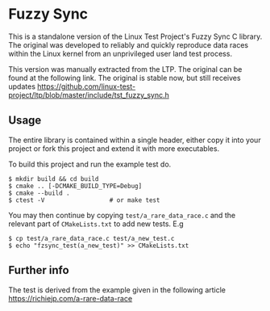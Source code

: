 # Fuzzy Sync

This is a standalone version of the Linux Test Project's Fuzzy Sync C
library. The original was developed to reliably and quickly reproduce
data races within the Linux kernel from an unprivileged user land test
process.

This version was manually extracted from the LTP. The original can be
found at the following link. The original is stable now, but still
receives updates
https://github.com/linux-test-project/ltp/blob/master/include/tst_fuzzy_sync.h

## Usage

The entire library is contained within a single header, either copy it
into your project or fork this project and extend it with more
executables.

To build this project and run the example test do.

```
$ mkdir build && cd build
$ cmake .. [-DCMAKE_BUILD_TYPE=Debug]
$ cmake --build .
$ ctest -V					# or make test
```

You may then continue by copying `test/a_rare_data_race.c` and the
relevant part of `CMakeLists.txt` to add new tests. E.g

```
$ cp test/a_rare_data_race.c test/a_new_test.c
$ echo "fzsync_test(a_new_test)" >> CMakeLists.txt
```

## Further info

The test is derived from the example given in the following article
https://richiejp.com/a-rare-data-race
